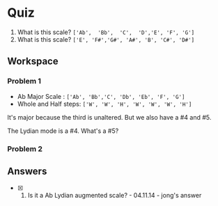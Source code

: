 # Quiz

1. What is this scale?  `['Ab',  'Bb',  'C',  'D','E', 'F', 'G']`
2. What is this scale? `['E', 'F#','G#', 'A#', 'B', 'C#', 'D#']`

## Workspace

### Problem 1
- Ab Major Scale : `['Ab', 'Bb','C', 'Db', 'Eb', 'F', 'G']`
- Whole and Half steps: `['W', 'W', 'H', 'W', 'W', 'W', 'H']`

It's major because the third is unaltered. But we also have a #4 and #5.

The Lydian mode is a #4. What's a #5?

### Problem 2

## Answers

- [x] 1. Is it a Ab Lydian augmented scale? - 04.11.14 - jong's answer